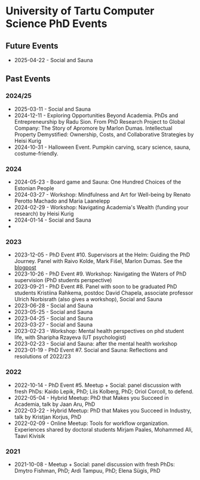 # University of Tartu Computer Science PhD Events

## Future Events
* 2025-04-22 - Social and Sauna

## Past Events

### 2024/25
* 2025-03-11 - Social and Sauna
* 2024-12-11 - Exploring Opportunities Beyond Academia. PhDs and Entrepreneurship by Radu Sion. From PhD Research Project to Global Company: The Story of Apromore by Marlon Dumas. Intellectual Property Demystified: Ownership, Costs, and Collaborative Strategies by Heisi Kurig
* 2024-10-31 - Halloween Event. Pumpkin carving, scary science, sauna, costume-friendly.

### 2024
* 2024-05-23 - Board game and Sauna: One Hundred Choices of the Estonian People
* 2024-03-27 - Workshop: Mindfulness and Art for Well-being by Renato Perotto Machado and Maria Laanelepp
* 2024-02-29 - Workshop: Navigating Academia's Wealth (funding your research) by Heisi Kurig
* 2024-01-14 - Social and Sauna
* 

### 2023

* 2023-12-05 - PhD Event #10. Supervisors at the Helm: Guiding the PhD Journey. Panel with Raivo Kolde, Mark Fišel, Marlon Dumas. See the [blogpost](https://heliotrope-banon-736.notion.site/Insights-into-PhD-Supervision-A-Panel-Discussion-with-Professors-Dumas-Fi-el-and-Kolde-03ef328b88044d3981a9e024f950351a)
* 2023-10-26 - PhD Event #9. Workshop: Navigating the Waters of PhD supervision (PhD students perspective)
* 2023-09-21 - PhD Event #8. Panel with soon to be graduated PhD students Kristiina Rahkema, postdoc David Chapela, associate professor Ulrich Norbisrath (also gives a workshop), Social and Sauna
* 2023-06-28 - Social and Sauna
* 2023-05-25 - Social and Sauna
* 2023-04-25 - Social and Sauna
* 2023-03-27 - Social and Sauna
* 2023-02-23 - Workshop: Mental health perspectives on phd student life, with Sharipha Rzayeva (UT psychologist)
* 2023-02-23 - Social and Sauna: after the mental health workshop
* 2023-01-19 - PhD Event #7. Social and Sauna: Reflections and resolutions of 2022/23

### 2022
* 2022-10-14 - PhD Event #5. Meetup + Social: panel discussion with fresh PhDs: Kaido Lepik, PhD; Liis Kolberg, PhD; Oriol Corcoll, to defend.
* 2022-05-04 - Hybrid Meetup: PhD that Makes you Succeed in Academia, talk by Jaan Aru, PhD
* 2022-03-22 - Hybrid Meetup: PhD that Makes you Succeed in Industry, talk by Kristjan Korjus, PhD
* 2022-02-09 - Online Meetup: Tools for workflow organization. Experiences shared by doctoral students Mirjam Paales, Mohammed Ali, Taavi Kivisik 

### 2021
* 2021-10-08 - Meetup + Social: panel discussion with fresh PhDs: Dmytro Fishman, PhD; Ardi Tampuu, PhD; Elena Sügis, PhD
